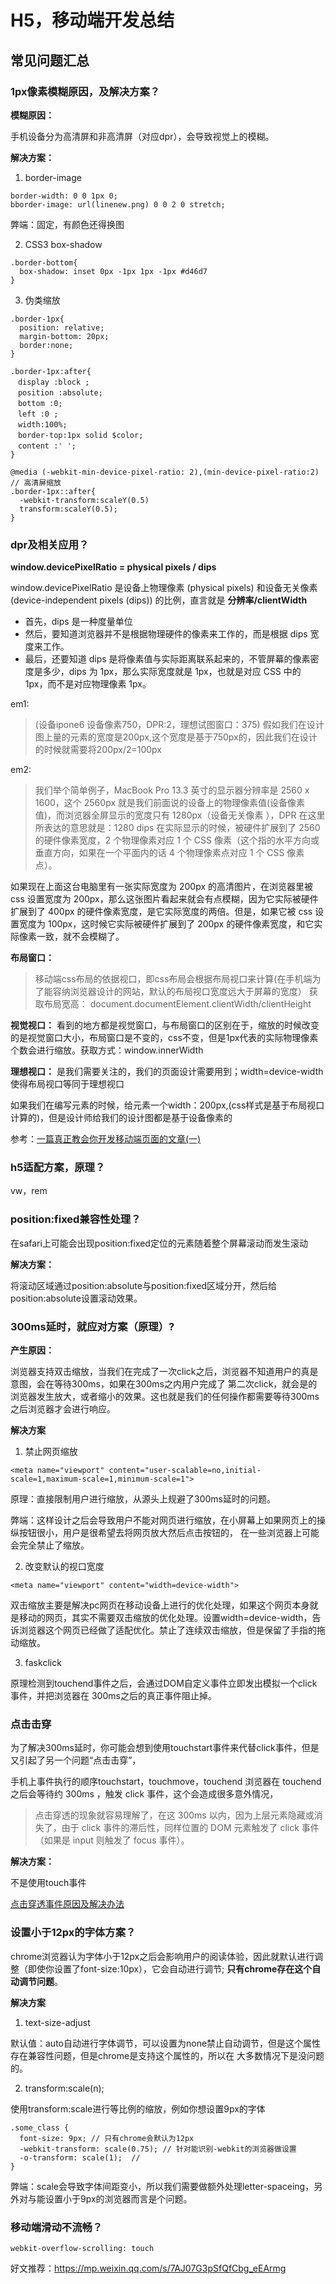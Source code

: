 # H5，移动端开发总结

## 常见问题汇总

### 1px像素模糊原因，及解决方案？

**模糊原因：**

手机设备分为高清屏和非高清屏（对应dpr），会导致视觉上的模糊。

**解决方案：**

1. border-image

```
border-width: 0 0 1px 0;
bborder-image: url(linenew.png) 0 0 2 0 stretch;
```
弊端：固定，有颜色还得换图

2. CSS3 box-shadow

```
.border-bottom{
  box-shadow: inset 0px -1px 1px -1px #d46d7
}
```

3. 伪类缩放

```
.border-1px{
  position: relative;
  margin-bottom: 20px;
  border:none;
}

.border-1px:after{
　display :block ;
　position :absolute;
　bottom :0;
　left :0 ;
　width:100%;
　border-top:1px solid $color;
　content :' ';
}

@media (-webkit-min-device-pixel-ratio: 2),(min-device-pixel-ratio:2) // 高清屏缩放
.border-1px::after{
  -webkit-transform:scaleY(0.5)
  transform:scaleY(0.5);
}
```
### dpr及相关应用？

**window.devicePixelRatio = physical pixels / dips**

window.devicePixelRatio 是设备上物理像素 (physical pixels) 和设备无关像素 (device-independent pixels (dips)) 的比例，直言就是 **分辨率/clientWidth**

- 首先，dips 是一种度量单位
- 然后，要知道浏览器并不是根据物理硬件的像素来工作的，而是根据 dips 宽度来工作。
- 最后，还要知道 dips 是将像素值与实际距离联系起来的，不管屏幕的像素密度是多少，dips 为 1px，那么实际宽度就是 1px，也就是对应 CSS 中的 1px，而不是对应物理像素 1px。

em1:
> (设备ipone6 设备像素750，DPR:2，理想试图窗口：375) 假如我们在设计图上量的元素的宽度是200px,这个宽度是基于750px的，因此我们在设计的时候就需要将200px/2=100px

em2:
> 我们举个简单例子，MacBook Pro 13.3 英寸的显示器分辨率是 2560 x 1600，这个 2560px 就是我们前面说的设备上的物理像素值(设备像素值)，而浏览器全屏显示的宽度只有 1280px（设备无关像素 ），DPR 在这里所表达的意思就是：1280 dips 在实际显示的时候，被硬件扩展到了 2560 的硬件像素宽度，2 个物理像素对应 1 个 CSS 像素（这个指的水平方向或垂直方向，如果在一个平面内的话 4 个物理像素点对应 1 个 CSS 像素点）。

如果现在上面这台电脑里有一张实际宽度为 200px 的高清图片，在浏览器里被 css 设置宽度为 200px，那么这张图片看起来就会有点模糊，因为它实际被硬件扩展到了 400px 的硬件像素宽度，是它实际宽度的两倍。但是，如果它被 css 设置宽度为 100px，这时候它实际被硬件扩展到了 200px 的硬件像素宽度，和它实际像素一致，就不会模糊了。

**布局窗口：**

> 移动端css布局的依据视口，即css布局会根据布局视口来计算(在手机端为了能容纳浏览器设计的网站，默认的布局视口宽度远大于屏幕的宽度）
获取布局宽高： document.documentElement.clientWidth/clientHeight

**视觉视口：** 看到的地方都是视觉窗口，与布局窗口的区别在于，缩放的时候改变的是视觉窗口大小，布局窗口是不变的，css不变，但是1px代表的实际物理像素个数会进行缩放。获取方式：window.innerWidth

**理想视口：** 是我们需要关注的，我们的页面设计需要用到；width=device-width使得布局视口等同于理想视口

如果我们在编写元素的时候，给元素一个width：200px,(css样式是基于布局视口计算的)，但是设计师给我们的设计图都是基于设备像素的

参考：[一篇真正教会你开发移动端页面的文章(一)](https://mp.weixin.qq.com/s/IEQ0ZP7Zw60nTBi8QnoKWQ?)

### h5适配方案，原理？

vw，rem

### position:fixed兼容性处理？

在safari上可能会出现position:fixed定位的元素随着整个屏幕滚动而发生滚动

**解决方案：**

将滚动区域通过position:absolute与position:fixed区域分开，然后给position:absolute设置滚动效果。

### 300ms延时，就应对方案（原理）?

**产生原因：**

浏览器支持双击缩放，当我们在完成了一次click之后，浏览器不知道用户的真是意图，会在等待300ms，如果在300ms之内用户完成了
第二次click，就会是的浏览器发生放大，或者缩小的效果。这也就是我们的任何操作都需要等待300ms之后浏览器才会进行响应。

**解决方案**

1. 禁止网页缩放

```
<meta name="viewport" content="user-scalable=no,initial-scale=1,maximum-scale=1,minimum-scale=1">
```
原理：直接限制用户进行缩放，从源头上规避了300ms延时的问题。

弊端：这样设计之后会导致用户不能对网页进行缩放，在小屏幕上如果网页上的操纵按钮很小，用户是很希望去将网页放大然后点击按钮的，
在一些浏览器上可能会完全禁止了缩放。

2. 改变默认的视口宽度

```
<meta name="viewport" content="width=device-width">
```
双击缩放主要是解决pc网页在移动设备上进行的优化处理，如果这个网页本身就是移动的网页，其实不需要双击缩放的优化处理。设置width=device-width，告诉浏览器这个网页已经做了适配优化。禁止了连续双击缩放，但是保留了手指的拖动缩放。

3. faskclick

原理检测到touchend事件之后，会通过DOM自定义事件立即发出模拟一个click事件，并把浏览器在
300ms之后的真正事件阻止掉。

### 点击击穿

为了解决300ms延时，你可能会想到使用touchstart事件来代替click事件，但是又引起了另一个问题“点击击穿”，

手机上事件执行的顺序touchstart，touchmove，touchend
浏览器在 touchend 之后会等待约 300ms ，触发 click 事件，这个会造成很多意外情况，

>点击穿透的现象就容易理解了，在这 300ms 以内，因为上层元素隐藏或消失了，由于 click 事件的滞后性，同样位置的 DOM 元素触发了 click 事件（如果是 input 则触发了 focus 事件）。

**解决方案：**

不是使用touch事件

[点击穿透事件原因及解决办法](https://www.cnblogs.com/leftJS/p/11095226.html)

### 设置小于12px的字体方案？

chrome浏览器认为字体小于12px之后会影响用户的阅读体验，因此就默认进行调整（即使你设置了font-size:10px），它会自动进行调节;
**只有chrome存在这个自动调节问题**。

**解决方案**

1. text-size-adjust

默认值：auto自动进行字体调节，可以设置为none禁止自动调节，但是这个属性存在兼容性问题，但是chrome是支持这个属性的，所以在
大多数情况下是没问题的。

2. transform:scale(n);

使用transform:scale进行等比例的缩放，例如你想设置9px的字体

```
.some_class {
  font-size: 9px; // 只有chrome会默认为12px
  -webkit-transform: scale(0.75); // 针对能识别-webkit的浏览器做设置
  -o-transform: scale(1);  // 
}
```
弊端：scale会导致字体间距变小，所以我们需要做额外处理letter-spaceing，另外对与能设置小于9px的浏览器而言是个问题。

### 移动端滑动不流畅？

```
webkit-overflow-scrolling: touch
```

好文推荐：https://mp.weixin.qq.com/s/7AJ07G3pSfQfCbg_eEArmg

